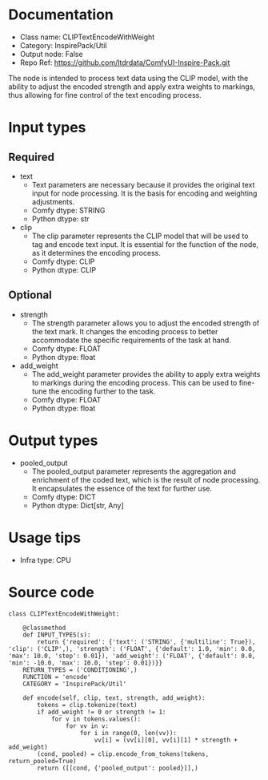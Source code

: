 # Documentation
- Class name: CLIPTextEncodeWithWeight
- Category: InspirePack/Util
- Output node: False
- Repo Ref: https://github.com/ltdrdata/ComfyUI-Inspire-Pack.git

The node is intended to process text data using the CLIP model, with the ability to adjust the encoded strength and apply extra weights to markings, thus allowing for fine control of the text encoding process.

# Input types
## Required
- text
    - Text parameters are necessary because it provides the original text input for node processing. It is the basis for encoding and weighting adjustments.
    - Comfy dtype: STRING
    - Python dtype: str
- clip
    - The clip parameter represents the CLIP model that will be used to tag and encode text input. It is essential for the function of the node, as it determines the encoding process.
    - Comfy dtype: CLIP
    - Python dtype: CLIP
## Optional
- strength
    - The strength parameter allows you to adjust the encoded strength of the text mark. It changes the encoding process to better accommodate the specific requirements of the task at hand.
    - Comfy dtype: FLOAT
    - Python dtype: float
- add_weight
    - The add_weight parameter provides the ability to apply extra weights to markings during the encoding process. This can be used to fine-tune the encoding further to the task.
    - Comfy dtype: FLOAT
    - Python dtype: float

# Output types
- pooled_output
    - The pooled_output parameter represents the aggregation and enrichment of the coded text, which is the result of node processing. It encapsulates the essence of the text for further use.
    - Comfy dtype: DICT
    - Python dtype: Dict[str, Any]

# Usage tips
- Infra type: CPU

# Source code
```
class CLIPTextEncodeWithWeight:

    @classmethod
    def INPUT_TYPES(s):
        return {'required': {'text': ('STRING', {'multiline': True}), 'clip': ('CLIP',), 'strength': ('FLOAT', {'default': 1.0, 'min': 0.0, 'max': 10.0, 'step': 0.01}), 'add_weight': ('FLOAT', {'default': 0.0, 'min': -10.0, 'max': 10.0, 'step': 0.01})}}
    RETURN_TYPES = ('CONDITIONING',)
    FUNCTION = 'encode'
    CATEGORY = 'InspirePack/Util'

    def encode(self, clip, text, strength, add_weight):
        tokens = clip.tokenize(text)
        if add_weight != 0 or strength != 1:
            for v in tokens.values():
                for vv in v:
                    for i in range(0, len(vv)):
                        vv[i] = (vv[i][0], vv[i][1] * strength + add_weight)
        (cond, pooled) = clip.encode_from_tokens(tokens, return_pooled=True)
        return ([[cond, {'pooled_output': pooled}]],)
```